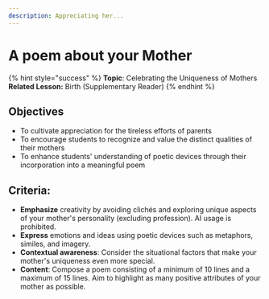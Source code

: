 ```yaml
---
description: Appreciating her...
---
```


# A poem about your Mother

{% hint style="success" %}
**Topic**: Celebrating the Uniqueness of Mothers \
**Related Lesson:** Birth (Supplementary Reader)
{% endhint %}

## Objectives

* To cultivate appreciation for the tireless efforts of parents
* To encourage students to recognize and value the distinct qualities of their mothers
* To enhance students' understanding of poetic devices through their incorporation into a meaningful poem

## Criteria:

* **Emphasize** creativity by avoiding clichés and exploring unique aspects of your mother's personality (excluding profession). AI usage is prohibited.
* **Express** emotions and ideas using poetic devices such as metaphors, similes, and imagery.
* **Contextual awareness**: Consider the situational factors that make your mother's uniqueness even more special.
* **Content**: Compose a poem consisting of a minimum of 10 lines and a maximum of 15 lines. Aim to highlight as many positive attributes of your mother as possible.
